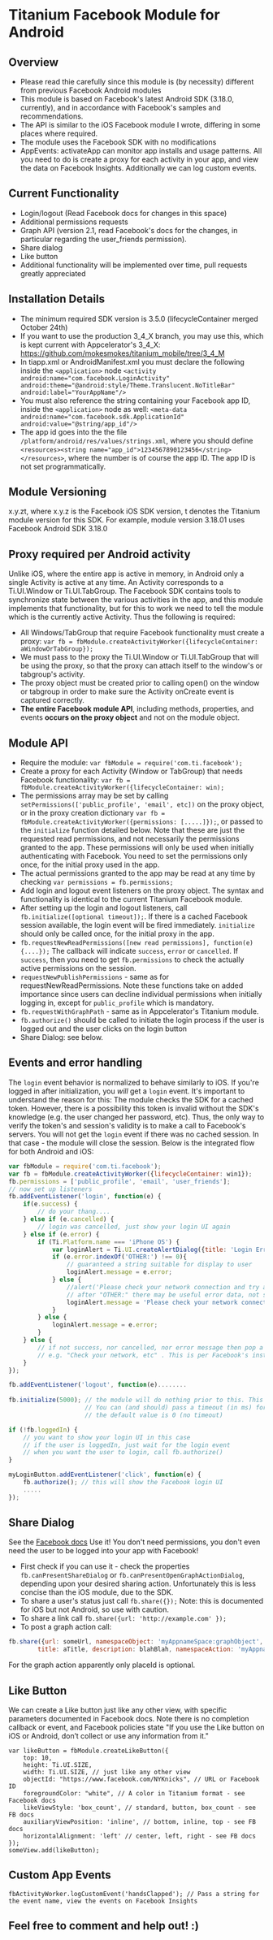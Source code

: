 Titanium Facebook Module for Android
=====================================

Overview
------------
* Please read thie carefully since this module is (by necessity) different from previous Facebook Android modules
* This module is based on Facebook's latest Android SDK (3.18.0, currently), and in accordance with Facebook's samples and recommendations.
* The API is similar to the iOS Facebook module I wrote, differing in some places where required.
* The module uses the Facebook SDK with no modifications
* AppEvents: activateApp can monitor app installs and usage patterns. All you need to do is create a proxy for each activity in your app, and view the data on Facebook Insights. Additionally we can log custom events.

Current Functionality
---------------------
* Login/logout (Read Facebook docs for changes in this space)
* Additional permissions requests
* Graph API (version 2.1, read Facebook's docs for the changes, in particular regarding the user_friends permission).
* Share dialog
* Like button
* Additional functionality will be implemented over time, pull requests greatly appreciated

Installation Details
--------------------
* The minimum required SDK version is 3.5.0 (lifecycleContainer merged October 24th)
* If you want to use the production 3_4_X branch, you may use this, which is kept current with Appcelerator's 3_4_X: https://github.com/mokesmokes/titanium_mobile/tree/3_4_M
* In tiapp.xml or AndroidManifest.xml you must declare the following inside the `<application>` node
`<activity android:name="com.facebook.LoginActivity" android:theme="@android:style/Theme.Translucent.NoTitleBar" 
	android:label="YourAppName"/>`
* You must also reference the string containing your Facebook app ID, inside the `<application>` node as well: 
`<meta-data android:name="com.facebook.sdk.ApplicationId" android:value="@string/app_id"/>`
* The app id goes into the the file `/platform/android/res/values/strings.xml`, where you should define
`<resources><string name="app_id">1234567890123456</string></resources>`, where the number is of course the app ID. The app ID is not set programmatically.

Module Versioning
-----------------

x.y.zt, where x.y.z is the Facebook iOS SDK version, t denotes the Titanium module version for this SDK.
For example, module version 3.18.01 uses Facebook Android SDK 3.18.0

Proxy required per Android activity
-----------------------------------
Unlike iOS, where the entire app is active in memory, in Android only a single Activity is active at any time. An Activity corresponds to a Ti.UI.Window or Ti.UI.TabGroup. The Facebook SDK contains tools to synchronize state between the various activities in the app, and this module implements that functionality, but for this to work we need to tell the module which is the currently active Activity. Thus the following is required:
* All Windows/TabGroup that require Facebook functionality must create a proxy: `var fb = fbModule.createActivityWorker({lifecycleContainer: aWindowOrTabGroup});`
* We must pass to the proxy the Ti.UI.Window or Ti.UI.TabGroup that will be using the proxy, so that the proxy can attach itself to the window's or tabgroup's activity.
* The proxy object must be created prior to calling open() on the window or tabgroup in order to make sure the Activity onCreate event is captured correctly.
* **The entire Facebook module API**, including methods, properties, and events **occurs on the proxy object** and not on the module object.

Module API
----------

* Require the module: `var fbModule = require('com.ti.facebook');`
* Create a proxy for each Activity (Window or TabGroup) that needs Facebook functionality: `var fb = fbModule.createActivityWorker({lifecycleContainer: win);`
* The permissions array may be set by calling `setPermissions(['public_profile', 'email', etc])` on the proxy object, or in the proxy creation dictionary `var fb = fbModule.createActivityWorker({permissions: [.....]});`, or passed to the `initialize` function detailed below. Note that these are just the requested read permissions, and not necessarily the permissions granted to the app. These permissions will only be used when initially authenticating with Facebook. You need to set the permissions only once, for the initial proxy used in the app.
* The actual permissions granted to the app may be read at any time by checking `var permissions = fb.permissions;` 
* Add login and logout event listeners on the proxy object. The syntax and functionality is identical to the current Titanium Facebook module.
* After setting up the login and logout listeners, call `fb.initialize([optional timeout]);`. If there is a cached Facebook session available, the login event will be fired immediately. `initialize` should only be called once, for the initial proxy in the app.
* `fb.requestNewReadPermissions([new read permissions], function(e) {....});` The callback will indicate `success`, `error` or `cancelled`. If `success`, then you need to get `fb.permissions` to check the actually active permissions on the session.
* `requestNewPublishPermissions` - same as for requestNewReadPermissions. Note these functions take on added importance since users can decline individual permissions when initially logging in, except for `public_profile` which is mandatory.
* `fb.requestWithGraphPath` - same as in Appcelerator's Titanium module.
* `fb.authorize()` should be called to initiate the login process if the user is logged out and the user clicks on the login button
* Share Dialog: see below.

Events and error handling
-------------------------

The `login` event behavior is normalized to behave similarly to iOS. If you're logged in after initialization,
you *will* get a `login` event. It's important to understand the reason for this: The module checks the SDK for a cached token.
However, there is a possibility this token is invalid without the SDK's knowledge (e.g. the user changed her password, etc).
Thus, the only way to verify the token's and session's validity is to make a call to Facebook's servers. 
You will not get the `login` event if there was no cached session. 
In that case - the module will close the session. Below is the integrated flow for both Android and iOS:
```javascript
var fbModule = require('com.ti.facebook');
var fb = fbModule.createActivityWorker({lifecycleContainer: win1});
fb.permissions = ['public_profile', 'email', 'user_friends'];
// now set up listeners
fb.addEventListener('login', function(e) {
	if(e.success) {
		// do your thang.... 
	} else if (e.cancelled) {
		// login was cancelled, just show your login UI again
	} else if (e.error) {
		if (Ti.Platform.name === 'iPhone OS') {
			var loginAlert = Ti.UI.createAlertDialog({title: 'Login Error'});
			if (e.error.indexOf('OTHER:') !== 0){
				// guaranteed a string suitable for display to user
				loginAlert.message = e.error;
			} else {
				//alert('Please check your network connection and try again.');
				// after "OTHER:" there may be useful error data, not suitable for user display
				loginAlert.message = 'Please check your network connection and try again';
			}
		} else {
			loginAlert.message = e.error;
		}
	} else {
		// if not success, nor cancelled, nor error message then pop a generic message
		// e.g. "Check your network, etc" . This is per Facebook's instructions
	}
});

fb.addEventListener('logout', function(e)........
		
fb.initialize(5000); // the module will do nothing prior to this. This enabled you to set up listeners anywhere in the app	
                     // You can (and should) pass a timeout (in ms) for the /me request that occurs upon login,
                     // the default value is 0 (no timeout)

if (!fb.loggedIn) {
	// you want to show your login UI in this case
	// if the user is loggedIn, just wait for the login event
	// when you want the user to login, call fb.authorize()
}

myLoginButton.addEventListener('click', function(e) {
	fb.authorize(); // this will show the Facebook login UI
	.....
});
```

Share Dialog
-------------

See the [Facebook docs](https://developers.facebook.com/docs/android/share-dialog/)
Use it! You don't need permissions, you don't even need the user to be logged into your app with Facebook!
*	First check if you can use it - check the properties `fb.canPresentShareDialog` or `fb.canPresentOpenGraphActionDialog`, depending upon your desired sharing action.
Unfortunately this is less concise than the iOS module, due to the SDK.
*	To share a user's status just call `fb.share({});` Note: this is documented for iOS but not Android, so use with caution.
*	To share a link call `fb.share({url: 'http://example.com' });`
*	To post a graph action call:

```javascript
fb.share({url: someUrl, namespaceObject: 'myAppnameSpace:graphObject', objectName: 'graphObject', imageUrl: someImageUrl, 
		title: aTitle, description: blahBlah, namespaceAction: 'myAppnameSpace:actionType', placeId: facebookPlaceId}`
```
For the graph action apparently only placeId is optional.

Like Button
-----------

We can create a Like button just like any other view, with specific parameters documented in Facebook docs. Note there is no completion callback or event, and Facebook policies state "If you use the Like button on iOS or Android, don’t collect or use any information from it."
 
```
var likeButton = fbModule.createLikeButton({
	top: 10,
	height: Ti.UI.SIZE,
	width: Ti.UI.SIZE, // just like any other view
	objectId: "https://www.facebook.com/NYKnicks", // URL or Facebook ID
	foregroundColor: "white", // A color in Titanium format - see Facebook docs
	likeViewStyle: 'box_count', // standard, button, box_count - see FB docs
	auxiliaryViewPosition: 'inline', // bottom, inline, top - see FB docs
	horizontalAlignment: 'left' // center, left, right - see FB docs
});
someView.add(likeButton);
```

Custom App Events
-----------------
```
fbActivityWorker.logCustomEvent('handsClapped'); // Pass a string for the event name, view the events on Facebook Insights
```

Feel free to comment and help out! :)
-------------------------------------

